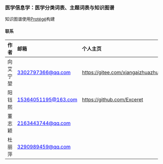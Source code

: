 ### 医学信息学：医学分类词表、主题词表与知识图谱

知识图谱使用[Protégé](https://protege.stanford.edu/)构建

#### 联系

| **作者** | **邮箱** | **个人主页** |
|:-----------------------|:-----------------------|:-----------------------|
| 向艾宁堃 | <a style="color: blue; text-decoration: underline;">3302797366\@qq.com</a> | <https://gitee.com/xiangaizhuazhua> |
| 阳钰熙 | <a style="color: blue; text-decoration: underline;">15364051195\@163.com</a> | <https://github.com/Exceret> |
| 董志颖 | <a style="color: blue; text-decoration: underline;">2163443744\@qq.com</a> |  |
| 杜丽萍 | <a style="color: blue; text-decoration: underline;">3290989459\@qq.com</a> |  |